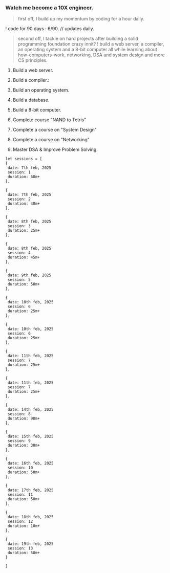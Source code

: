 ### Watch me become a 10X engineer.

> first off, I build up my momentum by coding for a hour daily.

! code for 90 days : 6/90. // updates daily.

> second off, I tackle on hard projects after building a solid programming foundation crazy innit?
! build a web server, a compiler, an operating system and a 8-bit
computer all while learning about how-computers-work, networking, DSA and
system design and more CS principles.

1. Build a web server.
2. Build a compiler.:
3. Build an operating system.
4. Build a database.
5. Build a 8-bit computer.

1. Complete course "NAND to Tetris"
2. Complete a course on "System Design"
3. Complete a course on "Networking"
4. Master DSA & Improve Problem Solving.


```
let sessions = [
{
 date: 7th feb, 2025
 session: 1
 duration: 60m+
},

{
 date: 7th feb, 2025
 session: 2
 duration: 40m+
},

{
 date: 8th feb, 2025
 session: 3
 duration: 25m+
},

{
 date: 8th feb, 2025
 session: 4
 duration: 45m+
},

{
 date: 9th feb, 2025
 session: 5
 duration: 50m+
},

{
 date: 10th feb, 2025
 session: 6
 duration: 25m+
},

{
 date: 10th feb, 2025
 session: 6
 duration: 25m+
},

{
 date: 11th feb, 2025
 session: 7
 duration: 25m+
},

{
 date: 11th feb, 2025
 session: 7
 duration: 25m+
},

{
 date: 14th feb, 2025
 session: 8
 duration: 90m+
},

{
 date: 15th feb, 2025
 session: 9
 duration: 38m+
},

{
 date: 16th feb, 2025
 session: 10
 duration: 50m+
},

{
 date: 17th feb, 2025
 session: 11
 duration: 50m+
},

{
 date: 18th feb, 2025
 session: 12
 duration: 10m+
},

{
 date: 19th feb, 2025
 session: 13
 duration: 50m+
}

]
```
